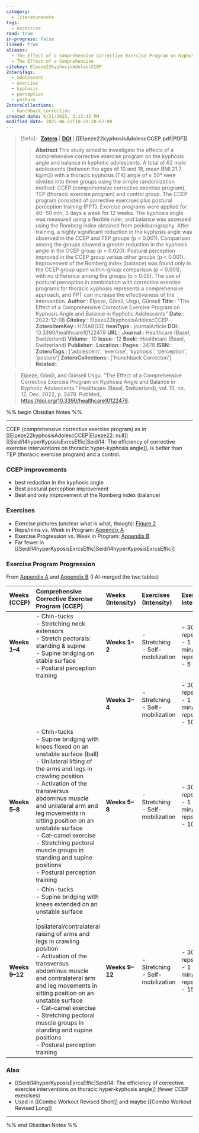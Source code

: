 ```yaml
---
category:
  - literaturenote
tags:
  - excercise
read: true
in-progress: false
linked: true
aliases:
  - The Effect of a Comprehensive Corrective Exercise Program on Kyphosis Angle and Balance in Kyphotic Adolescents
  - The Effect of a Comprehensive
citekey: Elpeze22kyphosisAdolescCCEP
ZoteroTags:
  - adolescent
  - exercise
  - kyphosis
  - perception
  - posture
ZoteroCollections:
  - hunchback_correction
created date: 6/21/2025, 3:13:43 PM
modified date: 2025-06-22T10:29:30-07:00
---
```


> [!info]- &nbsp;[**Zotero**](zotero://select/library/items/H74ABD3E)  | [**DOI**](https://doi.org/10.3390/healthcare10122478) | **[[Elpeze22kyphosisAdolescCCEP.pdf|PDF]]**
>> **Abstract**
> This study aimed to investigate the effects of a comprehensive corrective exercise program on the kyphosis angle and balance in kyphotic adolescents. A total of 62 male adolescents (between the ages of 10 and 18, mean BMI 21.7 kg/m2) with a thoracic kyphosis (TK) angle of ≥ 50° were divided into three groups using the simple randomization method: CCEP (comprehensive corrective exercise program), TEP (thoracic exercise program) and control group. The CCEP program consisted of corrective exercises plus postural perception training (PPT). Exercise programs were applied for 40−50 min, 3 days a week for 12 weeks. The kyphosis angle was measured using a flexible ruler, and balance was assessed using the Romberg index obtained from pedobarography. After training, a highly significant reduction in the kyphosis angle was observed in the CCEP and TEP groups (p < 0.001). Comparison among the groups showed a greater reduction in the kyphosis angle in the CCEP group (p < 0.020). Postural perception improved in the CCEP group versus other groups (p < 0.001). Improvement of the Romberg index (balance) was found only in the CCEP group upon within-group comparison (p < 0.001), with no difference among the groups (p > 0.05). The use of postural perception in combination with corrective exercise programs for thoracic kyphosis represents a comprehensive approach, and PPT can increase the effectiveness of the intervention.
> > **Author**:: Elpeze, Gönül,  Usgu, Günseli
> **Title**:: "The Effect of a Comprehensive Corrective Exercise Program on Kyphosis Angle and Balance in Kyphotic Adolescents"
> **Date**:: 2022-12-08
> **Citekey**:: Elpeze22kyphosisAdolescCCEP
> **ZoteroItemKey**:: H74ABD3E
> **itemType**:: journalArticle
> **DOI**:: 10.3390/healthcare10122478
> **URL**:: 
> **Journal**:: Healthcare (Basel, Switzerland)
> **Volume**:: 10
> **Issue**:: 12
> **Book**:: Healthcare (Basel, Switzerland)
> **Publisher**:: 
> **Location**:: 
> **Pages**:: 2478
> **ISBN**:: 
> **ZoteroTags**:: ['adolescent', 'exercise', 'kyphosis', 'perception', 'posture']
> **ZoteroCollections**:: ['Hunchback Correcton']
> **Related**::

>  Elpeze, Gönül, and Günseli Usgu. “The Effect of a Comprehensive Corrective Exercise Program on Kyphosis Angle and Balance in Kyphotic Adolescents.” Healthcare (Basel, Switzerland), vol. 10, no. 12, Dec. 2022, p. 2478. PubMed, https://doi.org/10.3390/healthcare10122478.

%% begin Obsidian Notes %%
___
CCEP (comprehensive corrective exercise program) as in [[Elpeze22kyphosisAdolescCCEP|Elpeze22: null]] [[Seidi14hyperKyposisExrcsEffic|Seidi14: The efficiency of corrective exercise interventions on thoracic hyper-kyphosis angle]], is better than TEP (thoracic exercise program) and a control.
### CCEP improvements
- best reduction in the kyphosis angle
- Best postural perception improvement
- Best and only improvement of the Romberg index (balance)
### Exercises
- Exercise pictures (unclear what is what, though): [Figure 2](Elpeze22kyphosisAdolescCCEP.pdf#page=12&annotation=244R)
- Reps/mins vs. Week in Program: [Appendix A](Elpeze22kyphosisAdolescCCEP.pdf#page=12&annotation=243R)
- Exercise Progression vs. Week in Program: [Appendix B](Elpeze22kyphosisAdolescCCEP.pdf#page=12&annotation=244R)
- Far fewer in [[Seidi14hyperKyposisExrcsEffic|Seidi14hyperKyposisExrcsEffic]] 

### Exercise Program Progression
From [Appendix A](Elpeze22kyphosisAdolescCCEP.pdf#page=12&annotation=243R) and [Appendix B](Elpeze22kyphosisAdolescCCEP.pdf#page=12&annotation=244R) (I AI-merged the two tables)

| Weeks (CCEP)   | Comprehensive Corrective Exercise Program (CCEP)                                                                                                                                                                                                                                                                                                                                                                                          | Weeks (Intensity) | Exercises (Intensity)                  | Exercise Intensity                             |
| :------------- | :---------------------------------------------------------------------------------------------------------------------------------------------------------------------------------------------------------------------------------------------------------------------------------------------------------------------------------------------------------------------------------------------------------------------------------------- | :---------------- | :------------------------------------- | :--------------------------------------------- |
| **Weeks 1–4**  | -  Chin-tucks<br>-  Stretching neck extensors<br>-  Stretch pectorals: standing & supine <br>-  Supine bridging on stable surface<br>-  Postural perception training                                                                                                                                                                                                                                                                      | **Weeks 1–2**     | -  Stretching <br>-  Self-mobilization | -  30 s/3 reps<br>-  1 min/2 reps<br>-  5 × 2  |
|                |                                                                                                                                                                                                                                                                                                                                                                                                                                           | **Weeks 3–4**     | -  Stretching <br>-  Self-mobilization | -  30 s/3 reps<br>-  1 min/2 reps<br>-  10 × 2 |
| **Weeks 5–8**  | -  Chin-tucks<br>-  Supine bridging with knees flexed on an unstable surface (ball)<br>-  Unilateral lifting of the arms and legs in crawling position<br>-  Activation of the transversus abdominus muscle and unilateral arm and leg movements in sitting position on an unstable surface<br>-  Cat–camel exercise<br>-  Stretching pectoral muscle groups in standing and supine positions<br>-  Postural perception training          | **Weeks 5–8**     | -  Stretching <br>-  Self-mobilization | -  30 s/3 reps<br>-  1 min/2 reps<br>-  10 × 3 |
| **Weeks 9–12** | -  Chin-tucks<br>-  Supine bridging with knees extended on an unstable surface<br>-  Ipsilateral/contralateral raising of arms and legs in crawling position<br>-  Activation of the transversus abdominus muscle and contralateral arm and leg movements in sitting position on an unstable surface<br>-  Cat–camel exercise<br>-  Stretching pectoral muscle groups in standing and supine positions<br>-  Postural perception training | **Weeks 9–12**    | -  Stretching <br>-  Self-mobilization | -  30 s/3 reps<br>-  1 min/2 reps<br>-  15 × 3 |

### Also
- [[Seidi14hyperKyposisExrcsEffic|Seidi14: The efficiency of corrective exercise interventions on thoracic hyper-kyphosis angle]] (fewer CCEP exercises)
- Used in [[Combo Workout Revised Short]] and maybe [[Combo Workout Revised Long]]

___
%% end Obsidian Notes %%
